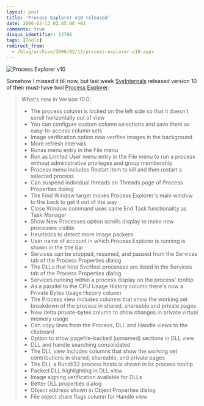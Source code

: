 ```yaml
---
layout: post
title: 'Process Explorer v10 released'
date: 2006-02-13 02:45:00 +01
comments: true
disqus_identifier: 13786
tags: [Tools]
redirect_from:
  - /blog/archive/2006/02/13/process-explorer-v10.aspx
---
```


![Process Explorer v10](http://www.sysinternals.com/images/screenshots/ProcessExplorer.gif)

Somehow I missed it till now, but last week [SysInternals](http://www.sysinternals.com) released version 10 of their must-have tool [Process Explorer](http://www.sysinternals.com/Utilities/ProcessExplorer.html):

> What's new in Version 10.0:
>
> -   The process column is locked on the left side so that it doesn't scroll horizontally out of view
> -   You can configure custom column selections and save them as easy-to-access column sets
> -   Image verification option now verifies images in the background
> -   More refresh intervals
> -   Runas menu entry in the File menu
> -   Run as Limited User menu entry in the File menu to run a process without administrative privileges and group membership
> -   Process menu includes Restart item to kill and then restart a selected process
> -   Can suspend individual threads on Threads page of Process Properties dialog
> -   The Find Window target moves Process Explorer's main window to the back to get it out of the way
> -   Close Window command uses same End Task functionality as Task Manager
> -   Show New Processes option scrolls display to make new processes visible
> -   Heuristics to detect more image packers
> -   User name of account in which Process Explorer is running is shown in the title bar
> -   Services can be stopped, resumed, and paused from the Services tab of the Process Properties dialog
> -   The DLLs that host SvcHost processes are listed in the Services tab of the Process Properties dialog
> -   Services running within a process display on the process' tooltip
> -   As a parallel to the CPU Usage History column there's now a Private Bytes Usage History column
> -   The Process view includes columns that show the working set breakdown of the process in shared, shareable and private pages
> -   New delta private-bytes column to show changes in private virtual memory usage
> -   Can copy lines from the Process, DLL and Handle views to the clipboard
> -   Option to show pagefile-backed (unnamed) sections in DLL view
> -   DLL and handle searching consolidated
> -   The DLL view includes columns that show the working set contributions in shared, shareable, and private pages
> -   The DLL a Rundll32 process hosts is shown in its process tooltip
> -   Packed DLL highlighting in DLL view
> -   Image signing verification available for DLLs
> -   Better DLL properties dialog
> -   Object address shown in Object Properties dialog
> -   File object share flags column for Handle view


